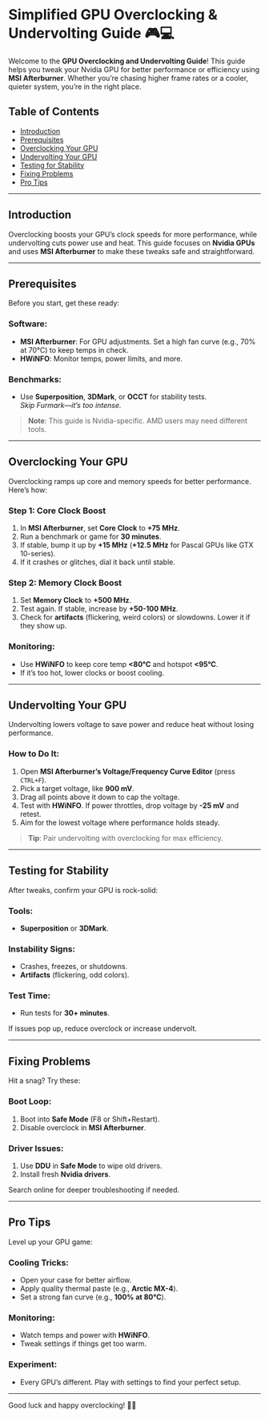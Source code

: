 # Simplified GPU Overclocking & Undervolting Guide 🎮💻

Welcome to the **GPU Overclocking and Undervolting Guide**! This guide helps you tweak your Nvidia GPU for better performance or efficiency using **MSI Afterburner**. Whether you’re chasing higher frame rates or a cooler, quieter system, you’re in the right place.

## Table of Contents

- [Introduction](#introduction)
- [Prerequisites](#prerequisites)
- [Overclocking Your GPU](#overclocking-your-gpu)
- [Undervolting Your GPU](#undervolting-your-gpu)
- [Testing for Stability](#testing-for-stability)
- [Fixing Problems](#fixing-problems)
- [Pro Tips](#pro-tips)

---

## Introduction

Overclocking boosts your GPU’s clock speeds for more performance, while undervolting cuts power use and heat. This guide focuses on **Nvidia GPUs** and uses **MSI Afterburner** to make these tweaks safe and straightforward.

---

## Prerequisites

Before you start, get these ready:

### Software:
- **MSI Afterburner**: For GPU adjustments. Set a high fan curve (e.g., 70% at 70°C) to keep temps in check.
- **HWiNFO**: Monitor temps, power limits, and more.

### Benchmarks:
- Use **Superposition**, **3DMark**, or **OCCT** for stability tests.  
  *Skip Furmark—it’s too intense.*

> **Note**: This guide is Nvidia-specific. AMD users may need different tools.

---

## Overclocking Your GPU

Overclocking ramps up core and memory speeds for better performance. Here’s how:

### Step 1: Core Clock Boost
1. In **MSI Afterburner**, set **Core Clock** to **+75 MHz**.
2. Run a benchmark or game for **30 minutes**.
3. If stable, bump it up by **+15 MHz** (**+12.5 MHz** for Pascal GPUs like GTX 10-series).
4. If it crashes or glitches, dial it back until stable.

### Step 2: Memory Clock Boost
1. Set **Memory Clock** to **+500 MHz**.
2. Test again. If stable, increase by **+50-100 MHz**.
3. Check for **artifacts** (flickering, weird colors) or slowdowns. Lower it if they show up.

### Monitoring:
- Use **HWiNFO** to keep core temp **<80°C** and hotspot **<95°C**.
- If it’s too hot, lower clocks or boost cooling.

---

## Undervolting Your GPU

Undervolting lowers voltage to save power and reduce heat without losing performance.

### How to Do It:
1. Open **MSI Afterburner’s Voltage/Frequency Curve Editor** (press `CTRL+F`).
2. Pick a target voltage, like **900 mV**.
3. Drag all points above it down to cap the voltage.
4. Test with **HWiNFO**. If power throttles, drop voltage by **-25 mV** and retest.
5. Aim for the lowest voltage where performance holds steady.

> **Tip**: Pair undervolting with overclocking for max efficiency.

---

## Testing for Stability

After tweaks, confirm your GPU is rock-solid:

### Tools:
- **Superposition** or **3DMark**.

### Instability Signs:
- Crashes, freezes, or shutdowns.
- **Artifacts** (flickering, odd colors).

### Test Time:
- Run tests for **30+ minutes**.

If issues pop up, reduce overclock or increase undervolt.

---

## Fixing Problems

Hit a snag? Try these:

### Boot Loop:
1. Boot into **Safe Mode** (F8 or Shift+Restart).
2. Disable overclock in **MSI Afterburner**.

### Driver Issues:
1. Use **DDU** in **Safe Mode** to wipe old drivers.
2. Install fresh **Nvidia drivers**.

Search online for deeper troubleshooting if needed.

---

## Pro Tips

Level up your GPU game:

### Cooling Tricks:
- Open your case for better airflow.
- Apply quality thermal paste (e.g., **Arctic MX-4**).
- Set a strong fan curve (e.g., **100% at 80°C**).

### Monitoring:
- Watch temps and power with **HWiNFO**.
- Tweak settings if things get too warm.

### Experiment:
- Every GPU’s different. Play with settings to find your perfect setup.

---

Good luck and happy overclocking! 🚀💥
